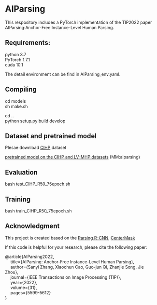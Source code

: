 # AIParsing
This respository includes a PyTorch implementation of the TIP2022 paper AIParsing:Anchor-Free Instance-Level Human Parsing. 

## Requirements:<br>
python 3.7<br>
PyTorch 1.7.1<br>
cuda 10.1 <br>

The detail environment can be find in AIParsing_env.yaml.

## Compiling<br>

cd models<br>
sh make.sh<br>

cd ..<br>
python setup.py build develop<br>


## Dataset and pretrained model<br>
Plesae download [CIHP](https://drive.google.com/open?id=1OLBd23ufm6CU8CZmLEYMdF-x2b8mRgxV) dataset<br>

[pretrained model on the CIHP and LV-MHP datasets](https://tjueducn-my.sharepoint.com/:f:/g/personal/zhangsanyi_tju_edu_cn/EhLaPw8f2nBAsosG1FaOZ4MBkmcQkTy61SrvbOZ7jR9xHA?e=wbbmgq) (MM:aiparsing)<br>


## Evaluation<br>
bash test_CIHP_R50_75epoch.sh<br>

## Training<br>
bash train_CIHP_R50_75epoch.sh<br>

## Acknowledgment  
This project is created based on the [Parsing R-CNN](https://github.com/soeaver/Parsing-R-CNN), [CenterMask](https://github.com/youngwanLEE/CenterMask)

If this code is helpful for your research, please cite the following paper:

<p>
@article{AIParsing2022,<br>
&emsp;  title={AIParsing: Anchor-Free Instance-Level Human Parsing},<br>
&emsp;   author={Sanyi Zhang, Xiaochun Cao, Guo-jun Qi, Zhanjie Song, Jie Zhou},<br>
&emsp;       journal={IEEE Transactions on Image Processing (TIP)},<br>
&emsp;       year={2022},<br>
&emsp;       volume={31},<br>
&emsp;       pages={5599-5612}<br> 
}
  </p>
